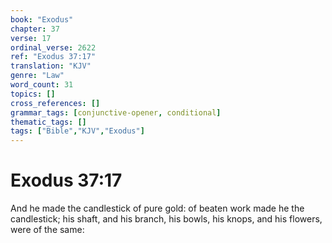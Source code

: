 ```yaml
---
book: "Exodus"
chapter: 37
verse: 17
ordinal_verse: 2622
ref: "Exodus 37:17"
translation: "KJV"
genre: "Law"
word_count: 31
topics: []
cross_references: []
grammar_tags: [conjunctive-opener, conditional]
thematic_tags: []
tags: ["Bible","KJV","Exodus"]
---
```


# Exodus 37:17

And he made the candlestick of pure gold: of beaten work made he the candlestick; his shaft, and his branch, his bowls, his knops, and his flowers, were of the same:
